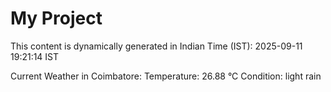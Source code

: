 # My Project

This content is dynamically generated in Indian Time (IST): 2025-09-11 19:21:14 IST


Current Weather in Coimbatore:
Temperature: 26.88 °C
Condition: light rain
